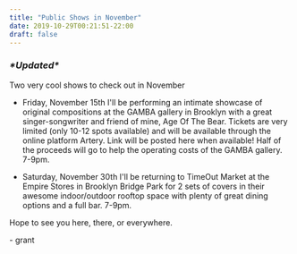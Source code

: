 ```yaml
---
title: "Public Shows in November"
date: 2019-10-29T00:21:51-22:00
draft: false
---
```


*<h3>\*Updated\*</h3>*

<!---
  <i>
    <h3>
      \*Updated\*
    </h3>
  <i>
--->

Two very cool shows to check out in November

- Friday, November 15th I'll be performing an intimate showcase of original compositions at the GAMBA gallery in Brooklyn with a great singer-songwriter and friend of mine, Age Of The Bear. Tickets are very limited (only 10-12 spots available) and will be available through the online platform Artery. Link will be posted here when available! Half of the proceeds will go to help the operating costs of the GAMBA gallery. 7-9pm.

- Saturday, November 30th I'll be returning to TimeOut Market at the Empire Stores in Brooklyn Bridge Park for 2 sets of covers in their awesome indoor/outdoor rooftop space with plenty of great dining options and a full bar. 7-9pm.

Hope to see you here, there, or everywhere.

\- grant
